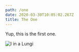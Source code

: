 ```yaml
---
path: /one
date: 2020-03-30T10:05:02.267Z
title: The One
---
```

Yup, this is the first one.

![I in a Lungi](/assets/what-is-sushupthi-2019-08-10-23-09-28.png "Sitting idle")